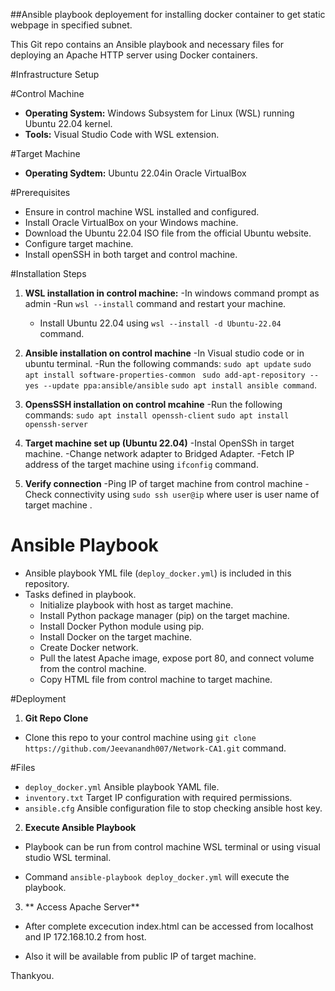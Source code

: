 ##Ansible playbook deployement for installing docker container to get static webpage in specified subnet.

This Git repo contains an Ansible playbook and necessary files for deploying an Apache HTTP server using Docker containers.

#Infrastructure Setup

#Control Machine

- **Operating System:** Windows Subsystem for Linux (WSL) running Ubuntu 22.04 kernel.
- **Tools:** Visual Studio Code with WSL extension.

#Target Machine

- **Operating Sydtem:** Ubuntu 22.04in Oracle VirtualBox

#Prerequisites

- Ensure in control machine WSL installed and configured.
- Install Oracle VirtualBox on your Windows machine.
- Download the Ubuntu 22.04 ISO file from the official Ubuntu website.
- Configure target machine.
- Install openSSH in both target and control machine.

#Installation Steps

1. **WSL installation in control machine:**
    -In windows command prompt as admin
    -Run `wsl --install` command and restart your machine.
    - Install Ubuntu 22.04 using `wsl --install -d Ubuntu-22.04` command.

2. **Ansible installation on control machine**
    -In Visual studio code or in ubuntu terminal.
    -Run the following commands:
    `sudo apt update`
    `sudo apt install software-properties-common`
    ` sudo add-apt-repository --yes --update ppa:ansible/ansible`
     `sudo apt install ansible command`.

3.  **OpensSSH installation on control mcahine**
    -Run the following commands:
    `sudo apt install openssh-client`
    `sudo apt install openssh-server`

4.  **Target machine set up (Ubuntu 22.04)**
    -Instal OpenSSh in target machine.
    -Change network adapter to Bridged Adapter.
    -Fetch IP address of the target machine using `ifconfig` command.

5. **Verify connection**
    -Ping IP of target machine from control machine
    -Check connectivity using `sudo ssh user@ip` where user is user name of target machine .
# Ansible Playbook
- Ansible playbook YML file (`deploy_docker.yml`) is included in this repository.
- Tasks defined in playbook.
  - Initialize playbook with host as target machine.
  - Install Python package manager (pip) on the target machine.
  - Install Docker Python module using pip.
  - Install Docker on the target machine.
  - Create Docker network.
  - Pull the latest Apache image, expose port 80, and connect volume from the control machine.
  - Copy HTML file from control machine to target machine.

#Deployment

1. **Git Repo Clone**
 - Clone this repo to your control machine using `git clone https://github.com/Jeevanandh007/Network-CA1.git` command.
 
 #Files

 - `deploy_docker.yml` Ansible playbook YAML file.
 - `inventory.txt` Target IP configuration with required permissions.
 - `ansible.cfg` Ansible configuration file to stop checking ansible host key.

2. **Execute Ansible Playbook**
 - Playbook can be run from control machine WSL terminal or using visual studio WSL terminal.

 - Command `ansible-playbook deploy_docker.yml` will execute the playbook.

3. ** Access Apache Server**
 - After complete excecution index.html can be accessed from localhost and IP 172.168.10.2 from host.

 - Also it will be available from public IP of target machine.

Thankyou.
